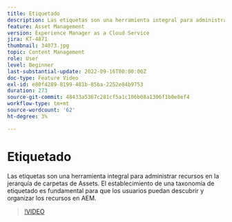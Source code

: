 ```yaml
---
title: Etiquetado
description: Las etiquetas son una herramienta integral para administrar recursos en la jerarquía de carpetas de Assets. El establecimiento de una taxonomía de etiquetado es fundamental para que los usuarios puedan descubrir y organizar los recursos en AEM.
feature: Asset Management
version: Experience Manager as a Cloud Service
jira: KT-4871
thumbnail: 34073.jpg
topic: Content Management
role: User
level: Beginner
last-substantial-update: 2022-09-16T00:00:00Z
doc-type: Feature Video
exl-id: e80f4289-8199-481b-85ba-2252e84b9753
duration: 273
source-git-commit: 48433a5367c281cf5a1c106b08a1306f1b0e8ef4
workflow-type: tm+mt
source-wordcount: '62'
ht-degree: 3%

---
```


# Etiquetado

Las etiquetas son una herramienta integral para administrar recursos en la jerarquía de carpetas de Assets. El establecimiento de una taxonomía de etiquetado es fundamental para que los usuarios puedan descubrir y organizar los recursos en AEM.

>[!VIDEO](https://video.tv.adobe.com/v/37312?quality=12&learn=on&captions=spa)
